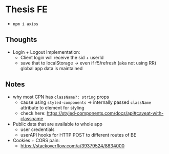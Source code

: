 # Thesis FE

- `npm i axios`

## Thoughts

- Login + Logout Implementation:
  - Client login will receive the sid + userId
  - save that to localStorage -> even if f5/refresh (aka not using RR) global app data is maintained

## Notes

- why most CPN has `className?: string` props
  - cause using `styled-components` -> internally passed `className` attribute to element for styling
  - check here: <https://styled-components.com/docs/api#caveat-with-classname>
- Public data that are available to whole app
  - user credentials
  - userAPI hooks for HTTP POST to different routes of BE
- Cookies + CORS pain:
  - <https://stackoverflow.com/a/39379524/8834000>
